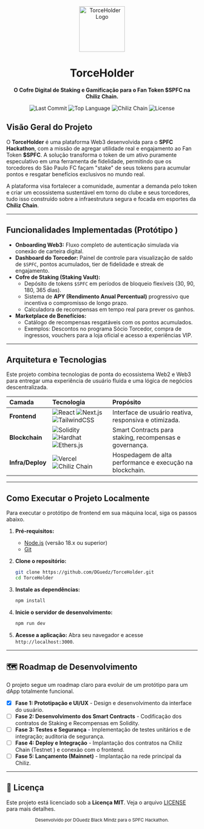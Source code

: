 <div align="center">
  <img src="https://img.clerk.com/eyJ0eXBlIjoicHJveHkiLCJzcmMiOiJodHRwczovL2ltYWdlcy5jbGVyay5kZXYvb2F1dGhfZ29vZ2xlL2ltZ18yZzh4VWh0RzVrbGdFN1JzTzh1d21oTllvWDAifQ" alt="TorceHolder Logo" width="120" />
  <h1>TorceHolder</h1>
  <p><strong>O Cofre Digital de Staking e Gamificação para o Fan Token $SPFC na Chiliz Chain.</strong></p>

  <!-- Badges -->
  <p>
    <img src="https://img.shields.io/github/last-commit/DGuedz/TorceHolder?style=for-the-badge&logo=github&color=red" alt="Last Commit">
    <img src="https://img.shields.io/github/languages/top/DGuedz/TorceHolder?style=for-the-badge&logo=javascript&color=yellow" alt="Top Language">
    <img src="https://img.shields.io/badge/Chiliz_Chain-EVM_Compatible-red?style=for-the-badge&logo=ethereum" alt="Chiliz Chain">
    <img src="https://img.shields.io/badge/License-MIT-green?style=for-the-badge" alt="License">
  </p>
</div>

##  Visão Geral do Projeto

O **TorceHolder** é uma plataforma Web3 desenvolvida para o **SPFC Hackathon**, com a missão de agregar utilidade real e engajamento ao Fan Token **$SPFC**. A solução transforma o token de um ativo puramente especulativo em uma ferramenta de fidelidade, permitindo que os torcedores do São Paulo FC façam "stake" de seus tokens para acumular pontos e resgatar benefícios exclusivos no mundo real.

A plataforma visa fortalecer a comunidade, aumentar a demanda pelo token e criar um ecossistema sustentável em torno do clube e seus torcedores, tudo isso construído sobre a infraestrutura segura e focada em esportes da **Chiliz Chain**.

---

##  Funcionalidades Implementadas (Protótipo )

*   **Onboarding Web3:** Fluxo completo de autenticação simulada via conexão de carteira digital.
*   **Dashboard do Torcedor:** Painel de controle para visualização de saldo de `$SPFC`, pontos acumulados, tier de fidelidade e streak de engajamento.
*   **Cofre de Staking (Staking Vault):**
    *   Depósito de tokens `$SPFC` em períodos de bloqueio flexíveis (30, 90, 180, 365 dias).
    *   Sistema de **APY (Rendimento Anual Percentual)** progressivo que incentiva o compromisso de longo prazo.
    *   Calculadora de recompensas em tempo real para prever os ganhos.
*   **Marketplace de Benefícios:**
    *   Catálogo de recompensas resgatáveis com os pontos acumulados.
    *   Exemplos: Descontos no programa Sócio Torcedor, compra de ingressos, vouchers para a loja oficial e acesso a experiências VIP.

---

##  Arquitetura e Tecnologias

Este projeto combina tecnologias de ponta do ecossistema Web2 e Web3 para entregar uma experiência de usuário fluida e uma lógica de negócios descentralizada.

| Camada       | Tecnologia                                                              | Propósito                                             |
| :----------- | :---------------------------------------------------------------------- | :---------------------------------------------------- |
| **Frontend** | ![React](https://img.shields.io/badge/-React-61DAFB?logo=react&logoColor=white ) ![Next.js](https://img.shields.io/badge/-Next.js-000000?logo=next.js&logoColor=white ) ![TailwindCSS](https://img.shields.io/badge/-Tailwind_CSS-38B2AC?logo=tailwind-css&logoColor=white ) | Interface de usuário reativa, responsiva e otimizada. |
| **Blockchain** | ![Solidity](https://img.shields.io/badge/-Solidity-363636?logo=solidity&logoColor=white ) ![Hardhat](https://img.shields.io/badge/-Hardhat-fff100?logo=hardhat&logoColor=black ) ![Ethers.js](https://img.shields.io/badge/-Ethers.js-2C56F6 ) | Smart Contracts para staking, recompensas e governança. |
| **Infra/Deploy** | ![Vercel](https://img.shields.io/badge/-Vercel-000000?logo=vercel&logoColor=white ) ![Chiliz Chain](https://img.shields.io/badge/-Chiliz_Chain-red ) | Hospedagem de alta performance e execução na blockchain. |

---

##  Como Executar o Projeto Localmente

Para executar o protótipo de frontend em sua máquina local, siga os passos abaixo.

1.  **Pré-requisitos:**
    *   [Node.js](https://nodejs.org/en/ ) (versão 18.x ou superior)
    *   [Git](https://git-scm.com/ )

2.  **Clone o repositório:**
    ```bash
    git clone https://github.com/DGuedz/TorceHolder.git
    cd TorceHolder
    ```

3.  **Instale as dependências:**
    ```bash
    npm install
    ```

4.  **Inicie o servidor de desenvolvimento:**
    ```bash
    npm run dev
    ```

5.  **Acesse a aplicação:**
    Abra seu navegador e acesse `http://localhost:3000`.

---

## 🗺️ Roadmap de Desenvolvimento

O projeto segue um roadmap claro para evoluir de um protótipo para um dApp totalmente funcional.

- [x] **Fase 1: Prototipação e UI/UX** - Design e desenvolvimento da interface do usuário.
- [ ] **Fase 2: Desenvolvimento dos Smart Contracts** - Codificação dos contratos de Staking e Recompensas em Solidity.
- [ ] **Fase 3: Testes e Segurança** - Implementação de testes unitários e de integração; auditoria de segurança.
- [ ] **Fase 4: Deploy e Integração** - Implantação dos contratos na Chiliz Chain (Testnet ) e conexão com o frontend.
- [ ] **Fase 5: Lançamento (Mainnet)** - Implantação na rede principal da Chiliz.

---

## 📄 Licença

Este projeto está licenciado sob a **Licença MIT**. Veja o arquivo [LICENSE](LICENSE) para mais detalhes.

<div align="center">
  <small>Desenvolvido por DGuedz Black Mindz para o SPFC Hackathon.</small>
</div>
